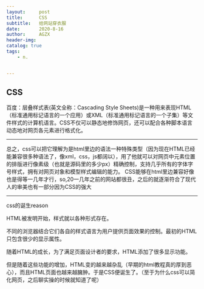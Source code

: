 ```yaml
---
layout:     post
title:      CSS
subtitle:   给网站穿衣服
date:       2020-8-16
author:     AGZX
header-img: 
catalog: true
tags:
    - n.


---
```


## CSS



百度：层叠样式表(英文全称：Cascading Style Sheets)是一种用来表现HTML（标准通用标记语言的一个应用）或XML（标准通用标记语言的一个子集）等文件样式的计算机语言。CSS不仅可以静态地修饰网页，还可以配合各种脚本语言动态地对网页各元素进行格式化。

------

总之，css可以把它理解为是html里边的语法一种特殊类型（因为现在HTML已经能兼容很多种语法了，像xml，css，js都阔以），用了他就可以对网页中元素位置的排版进行像素级（也就是源码里的多少px）精确控制，支持几乎所有的字体字号样式，拥有对网页对象和模型样式编辑的能力。 CSS能够在html里边兼容好像也是得等一几年才行，so,20一几年之前的网站都很丑，之后的就逐渐符合了现代人的审美也有一部分因为CSS的强大

------

css的诞生reason

HTML被发明开始，样式就以各种形式存在。

不同的浏览器结合它们各自的样式语言为用户提供页面效果的控制。最初的HTML只包含很少的显示属性。

随着HTML的成长，为了满足页面设计者的要求，HTML添加了很多显示功能。

但是随着这些功能的增加，HTML变的越来越杂乱（早期的html教程真的厚到恶心），而且HTML页面也越来越臃肿。于是CSS便诞生了。（至于为什么css可以简化网页，之后聊实操的时候就知道了呢）